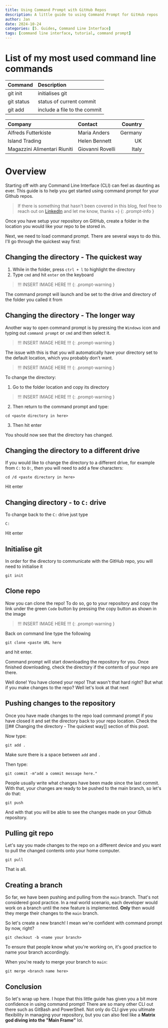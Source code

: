 ```yaml
---
title: Using Command Prompt with GitHub Repos
description: A little guide to using Command Prompt for GitHub repos
author: Jan
date: 2024-10-24
categories: [5. Guides, Command Line Interface]
tags: [command line interface, tutorial, command prompt]
---
```

# List of my most used command line commands

| Command                      | Description                  |
| :--------------------------- | :--------------------------- |
| git init                     | initialises git              |
| git status                   | status of current commit     |
| git add<file>                | include a file to the commit | 

| Company                      | Contact          | Country |
| :--------------------------- | :--------------- | ------: |
| Alfreds Futterkiste          | Maria Anders     | Germany |
| Island Trading               | Helen Bennett    |      UK |
| Magazzini Alimentari Riuniti | Giovanni Rovelli |   Italy |

# Overview
Starting off with any Command Line Interface (CLI) can feel as daunting as ever. This guide is to help you get started using command prompt for your Github repos.

> If there is something that hasn't been covered in this blog, feel free to reach out on [LinkedIn](https://www.linkedin.com/in/janhuss/) and let me know, thanks =)
{: .prompt-info }

Once you have setup your repository on GitHub, create a folder in the location you would like your repo to be stored in.

Next, we need to load command prompt. There are several ways to do this. I'll go through the quickest way first:

## Changing the directory - The quickest way

1. While in the folder, press `ctrl + l` to highlight the directory
2. Type `cmd` and hit `enter` on the keyboard

> !!! INSERT IMAGE HERE !!!
{: .prompt-warning }

The command prompt will launch and be set to the drive and directory of the folder you called it from

## Changing the directory - The longer way

Another way to open command prompt is by pressing the `Windows` icon and typing out `command prompt` or `cmd` and then select it.

> !!! INSERT IMAGE HERE !!!
{: .prompt-warning }

The issue with this is that you will automatically have your directory set to the default location, which you probably don't want.

> !!! INSERT IMAGE HERE !!!
{: .prompt-warning }

To change the directory:
1. Go to the folder location and copy its directory

> !!! INSERT IMAGE HERE !!!
{: .prompt-warning }

2. Then return to the command prompt and type:

```text
cd <paste directory in here>
```

3. Then hit enter

You should now see that the directory has changed.

## Changing the directory to a different drive
If you would like to change the directory to a different drive, for example from `C:` to `D:`, then you will need to add a few characters:

```text
cd /d <paste directory in here>
```

Hit enter

## Changing directory - to `C:` drive
To change back to the `C:` drive just type 

```text
C:
```

Hit enter

## Initialise git
In order for the directory to communicate with the GitHub repo, you will need to initialise it

```text
git init
```

## Clone repo
Now you can clone the repo! To do so, go to your repository and copy the link under the green `Code` button by pressing the copy button as shown in the image

> !!! INSERT IMAGE HERE !!!
{: .prompt-warning }

Back on command line type the following

```text
git clone <paste URL here
```

and hit enter.

Command prompt will start downloading the repository for you. Once finished downloading, check the directory if the contents of your repo are there.

Well done! You have cloned your repo! That wasn't that hard right? But what if you make changes to the repo? Well let's look at that next

## Pushing changes to the repository
Once you have made changes to the repo load command prompt if you have closed it and set the directory back to your repo location. Check the [[## Changing the directory - The quickest way]] section of this post.

Now type: 

```text
git add .
```

Make sure there is a space between `add` and `.`

Then type:

```text
git commit -m"add a commit message here."
```

People usually write what changes have been made since the last commit.
With that, your changes are ready to be pushed to the main branch, so let's do that:

```text
git push
```

And with that you will be able to see the changes made on your Github repository.

## Pulling git repo
Let's say you made changes to the repo on a different device and you want to pull the changed contents onto your home computer.

```text
git pull
```

That is all.

## Creating a branch
So far, we have been pushing and pulling from the `main` branch. That's not considered good practice.
In a real world scenario, each developer would work on a branch until the new feature is implemented.
**Only** then would they merge their changes to the `main` branch.

So let's create a new branch! I mean we're confident with command prompt by now, right?

```text
git checkout -b <name your branch>
```

To ensure that people know what you're working on, it's good practice to name your branch accordingly.

When you're ready to merge your branch to `main`:

```text
git merge <branch name here>
```

## Conclusion
So let's wrap up here. I hope that this little guide has given you a bit more confidence in using command prompt! There are so many other CLI out there such as GitBash and PowerShell. Not only do CLI give you ultimate flexibility in managing your repository, but you can also feel like a **Matrix god diving into the "Main Frame"** lol. 
